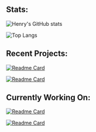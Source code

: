 ## Stats:
![Henry's GitHub stats](https://readme-stats-eight-rho.vercel.app/api?username=lizard-heart&layout=compact&show_icons=true&theme=midnight-purple)

![Top Langs](https://readme-stats-eight-rho.vercel.app/api/top-langs/?username=lizard-heart&layout=compact&theme=midnight-purple)

## Recent Projects:
[![Readme Card](https://readme-stats-eight-rho.vercel.app/api/pin/?username=lizard-heart&repo=collatz-ratios&theme=midnight-purple)](https://github.com/lizard-heart/collatz-ratios)

[![Readme Card](https://readme-stats-eight-rho.vercel.app/api/pin/?username=lizard-heart&repo=omni-focus-start-toggl-timer&theme=midnight-purple)](https://github.com/lizard-heart/omni-focus-start-toggl-timer)

## Currently Working On:
[![Readme Card](https://readme-stats-eight-rho.vercel.app/api/pin/?username=lizard-heart&repo=obsidian-note-content-pusher&theme=midnight-purple)](https://github.com/lizard-heart/obsidian-note-content-pusher)

[![Readme Card](https://readme-stats-eight-rho.vercel.app/api/pin/?username=lizard-heart&repo=VideoFeed&theme=midnight-purple)](https://github.com/lizard-heart/VideoFeed)

